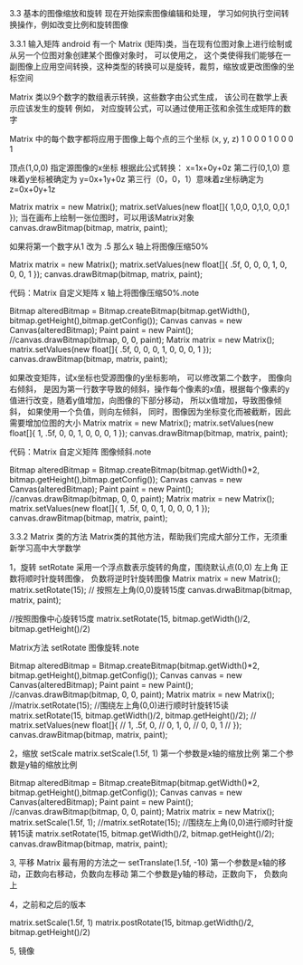 3.3 基本的图像缩放和旋转
现在开始探索图像编辑和处理， 学习如何执行空间转换操作，例如改变比例和旋转图像


3.3.1 输入矩阵
android 有一个 Matrix (矩阵)类，当在现有位图对象上进行绘制或从另一个位图对象创建某个图像对象时， 可以使用之，
这个类使得我们能够在一副图像上应用空间转换，这种类型的转换可以是旋转，裁剪，缩放或更改图像的坐标空间

Matrix 类以9个数字的数组表示转换，这些数字由公式生成， 该公司在数学上表示应该发生的旋转
例如， 对应旋转公式，可以通过使用正弦和余弦生成矩阵的数字

Matrix 中的每个数字都将应用于图像上每个点的三个坐标 (x, y, z)
1  0  0
0  1  0
0  0  1

顶点(1,0,0) 指定源图像的x坐标  根据此公式转换： x=1x+0y+0z
第二行(0,1,0) 意味着y坐标被确定为 y=0x+1y+0z
第三行（0，0，1）意味着z坐标确定为 z=0x+0y+1z

Matrix matrix = new Matrix();
matrix.setValues(new float[]{
1,0,0,
0,1,0,
0,0,1
});
当在画布上绘制一张位图时，可以用该Matrix对象
canvas.drawBitmap(bitmap, matrix, paint);

如果将第一个数字从1 改为 .5
那么x 轴上将图像压缩50%

Matrix matrix = new Matrix();
matrix.setValues(new float[]{
.5f, 0, 0,
0, 1, 0,
0, 0, 1
});
canvas.drawBitmap(bitmap, matrix, paint);

代码：Matrix 自定义矩阵 x 轴上将图像压缩50%.note

Bitmap alteredBitmap = Bitmap.createBitmap(bitmap.getWidth(), bitmap.getHeight(),bitmap.getConfig());
Canvas canvas = new Canvas(alteredBitmap);
Paint paint = new Paint();
//canvas.drawBitmap(bitmap, 0, 0, paint);
Matrix matrix = new Matrix();
matrix.setValues(new float[]{
        .5f, 0, 0,
        0, 1, 0,
        0, 0, 1
});
canvas.drawBitmap(bitmap, matrix, paint);



如果改变矩阵，试x坐标也受源图像的y坐标影响， 可以修改第二个数字，
图像向右倾斜， 是因为第一行数字导致的倾斜，操作每个像素的x值，根据每个像素的y值进行改变，随着y值增加，向图像的下部分移动， 所以x值增加，导致图像倾斜， 如果使用一个负值，则向左倾斜，
同时，图像因为坐标变化而被截断，因此需要增加位图的大小
Matrix matrix = new Matrix();
matrix.setValues(new float[]{
1, .5f, 0,
0, 1, 0,
0, 0, 1
});
canvas.drawBitmap(bitmap, matrix, paint);

代码：Matrix 自定义矩阵 图像倾斜.note

Bitmap alteredBitmap = Bitmap.createBitmap(bitmap.getWidth()*2, bitmap.getHeight(),bitmap.getConfig());
Canvas canvas = new Canvas(alteredBitmap);
Paint paint = new Paint();
//canvas.drawBitmap(bitmap, 0, 0, paint);
Matrix matrix = new Matrix();
matrix.setValues(new float[]{
        1, .5f, 0,
        0, 1, 0,
        0, 0, 1
});
canvas.drawBitmap(bitmap, matrix, paint);



3.3.2  Matrix 类的方法
Matrix类的其他方法，帮助我们完成大部分工作，无须重新学习高中大学数学

1，旋转
setRotate 
采用一个浮点数表示旋转的角度，围绕默认点(0,0)  左上角
正数将顺时针旋转图像，
负数将逆时针旋转图像
Matrix matrix = new Matrix();
matrix.setRotate(15); // 按照左上角(0,0)旋转15度
canvas.drwaBitmap(bitmap, matrix, paint);

//按照图像中心旋转15度
matrix.setRotate(15, bitmap.getWidth()/2, bitmap.getHeight()/2) 

Matrix方法 setRotate 图像旋转.note

 Bitmap alteredBitmap = Bitmap.createBitmap(bitmap.getWidth()*2, bitmap.getHeight(),bitmap.getConfig());
                Canvas canvas = new Canvas(alteredBitmap);
                Paint paint = new Paint();
                //canvas.drawBitmap(bitmap, 0, 0, paint);
                Matrix matrix = new Matrix();
                //matrix.setRotate(15); //围绕左上角(0,0)进行顺时针旋转15读
                matrix.setRotate(15, bitmap.getWidth()/2, bitmap.getHeight()/2);
//                matrix.setValues(new float[]{
//                        1, .5f, 0,
//                        0, 1, 0,
//                        0, 0, 1
//                });
                canvas.drawBitmap(bitmap, matrix, paint);



2，缩放
setScale 
matrix.setScale(1.5f, 1)
第一个参数是x轴的缩放比例
第二个参数是y轴的缩放比例


Bitmap alteredBitmap = Bitmap.createBitmap(bitmap.getWidth()*2, bitmap.getHeight(),bitmap.getConfig());
Canvas canvas = new Canvas(alteredBitmap);
Paint paint = new Paint();
//canvas.drawBitmap(bitmap, 0, 0, paint);
Matrix matrix = new Matrix();
matrix.setScale(1.5f, 1);
//matrix.setRotate(15); //围绕左上角(0,0)进行顺时针旋转15读
matrix.setRotate(15, bitmap.getWidth()/2, bitmap.getHeight()/2);
canvas.drawBitmap(bitmap, matrix, paint);



3, 平移
Matrix 最有用的方法之一
setTranslate(1.5f, -10)
第一个参数是x轴的移动，正数向右移动，负数向左移动
第二个参数是y轴的移动，正数向下， 负数向上



4，之前和之后的版本

matrix.setScale(1.5f, 1)
matrix.postRotate(15, bitmap.getWidth()/2, bitmap.getHeight()/2)



5,  镜像